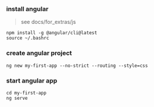 ### install angular

> see docs/for_extras/js

```
npm install -g @angular/cli@latest
source ~/.bashrc
```

### create angular project

```
ng new my-first-app --no-strict --routing --style=css
```

### start angular app

```
cd my-first-app
ng serve
```
